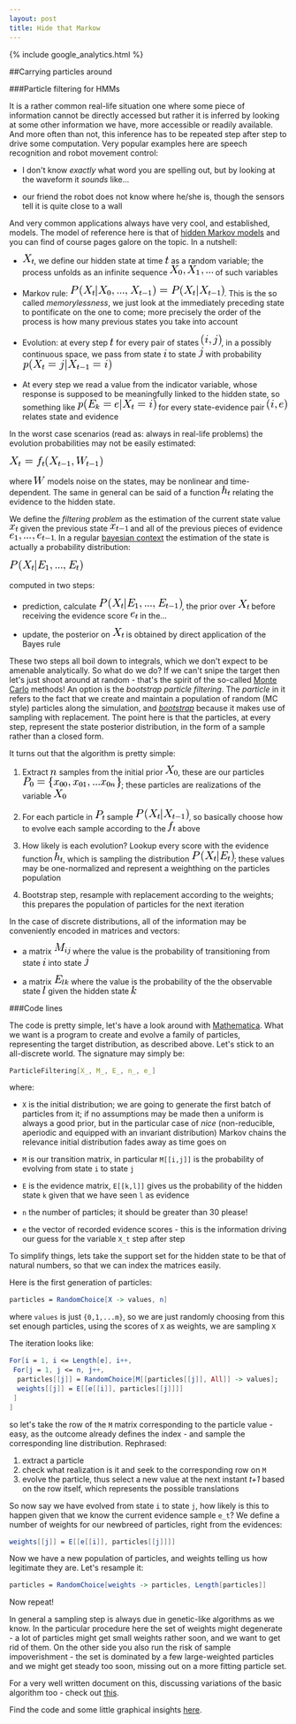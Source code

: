```yaml
---
layout: post
title: Hide that Markow
---
```


{% include google_analytics.html %}

##Carrying particles around

###Particle filtering for HMMs

It is a rather common real-life situation one where some piece of information cannot be directly accessed but rather it is inferred by looking at some other information we have, more accessible or
 readily available. And more often than not, this inference has to be repeated step after step to drive some computation. Very popular examples here are speech recognition and robot movement control:

* I don't know *exactly* what word you are spelling out, but by looking at the waveform it *sounds* like...

* our friend the robot does not know where he/she is, though the sensors tell it is quite close to a wall

And very common applications always have very cool, and established, models. The model of reference here is that of [hidden Markov models](https://en.wikipedia.org/wiki/Hidden_Markov_model) and you
 can find of course pages galore on the topic. In a nutshell:

* ![](../assets/imgs/1.png?raw=true), we define our hidden state at time ![](../assets/imgs/t.png?raw=true) as a random variable; the process unfolds as an infinite sequence ![](../assets/imgs/2.png?raw=true) of such variables 
 
* Markov rule: ![](../assets/imgs/3.png). This is the so called *memorylessness*, we just look at the immediately preceding state to pontificate on the one to come; more precisely the order of the process is how many previous states you take into account

* Evolution: at every step ![](../assets/imgs/t.png?raw=true) for every pair of states ![](../assets/imgs/ij.png?raw=true), in a possibly continuous space, we pass from state ![](../assets/imgs/i.png?raw=true) to state ![](../assets/imgs/j.png?raw=true) with probability ![](../assets/imgs/4.png?raw=true)

* At every step we read a value from the indicator variable, whose response is supposed to be meaningfully linked to the hidden state, so something like ![](../assets/imgs/sensor.png?raw=true) for every state-evidence pair ![](../assets/imgs/ie.png?raw=true) relates state and evidence

In the worst case scenarios (read as: always in real-life problems) the evolution probabilities may not be easily estimated:

![](../assets/imgs/6.png?raw=true)

where ![](../assets/imgs/7.png?raw=true) models noise on the states, may be nonlinear and time-dependent. The same in general can be said of a function ![](../assets/imgs/8.png?raw=true) relating the evidence to the hidden state.

We define the *filtering problem* as the estimation of the current state value ![](../assets/imgs/xt.png?raw=true) given the previous state ![](../assets/imgs/xtmin.png?raw=true) and all of the previous pieces of evidence ![](../assets/imgs/es.png?raw=true). In a regular
[bayesian context](https://en.wikipedia.org/wiki/Bayes_theorem) the estimation of the state is actually a probability distribution:

![](../assets/imgs/superbeis.png?raw=true)

computed in two steps:

* prediction, calculate ![](../assets/imgs/superbeis2.png?raw=true), the prior over ![](../assets/imgs/1.png?raw=true) before receiving the evidence score ![](../assets/imgs/et.png?raw=true) in the...

* update, the posterior on ![](../assets/imgs/1.png?raw=true) is obtained by direct application of the Bayes rule

These two steps all boil down to integrals, which we don't expect to be amenable analytically. So what do we do? If we can't snipe the target then let's just shoot around at random - that's the
spirit of the so-called [Monte Carlo](https://en.wikipedia.org/wiki/Monte_Carlo_method) methods! An option is the *bootstrap particle filtering*. The *particle* in it refers to the fact that we
create and maintain a population of random (MC style) particles along the simulation, and [*bootstrap*](https://en.wikipedia.org/wiki/Bootstrapping_(statistics)) because it makes use of sampling
with replacement. The point here is that the particles, at every step, represent the state posterior distribution, in the form of a sample rather than a closed form.

It turns out that the algorithm is pretty simple:

1. Extract ![](../assets/imgs/n.png?raw=true) samples from the initial prior ![](../assets/imgs/X0.png?raw=true), these are our particles ![](../assets/imgs/parts.png?raw=true); these particles are realizations of the variable ![](../assets/imgs/X0.png?raw=true)

2. For each particle in ![](../assets/imgs/pt.png?raw=true) sample ![](../assets/imgs/tobesampled.png?raw=true), so basically choose how to evolve each sample according to the ![](../assets/imgs/ft.png?raw=true) above

3. How likely is each evolution? Lookup every score with the evidence function ![](../assets/imgs/8.png?raw=true), which is sampling the distribution ![](../assets/imgs/distro.png?raw=true); these values may be one-normalized and represent a weighthing on
the particles population

4. Bootstrap step, resample with replacement according to the weights; this prepares the population of particles for the next iteration

In the case of discrete distributions, all of the information may be conveniently encoded in matrices and vectors:

* a matrix ![](../assets/imgs/mij.png?raw=true) where the value is the probability of transitioning from state ![](../assets/imgs/i.png?raw=true) into state ![](../assets/imgs/j.png?raw=true)

* a matrix ![](../assets/imgs/elk.png?raw=true) where the value is the probability of the the observable state ![](../assets/imgs/l.png?raw=true) given the hidden state ![](../assets/imgs/k.png?raw=true)

###Code lines

The code is pretty simple, let's have a look around with [Mathematica](https://www.wolfram.com/mathematica). What we want is a program to create and evolve a family of particles, representing the
target distribution, as described above. Let's stick to an all-discrete world. The signature may simply be:

```mathematica
ParticleFiltering[X_, M_, E_, n_, e_]
```

where:

* `X` is the initial distribution; we are going to generate the first batch of particles from it; if no assumptions may be made then a uniform is always a good prior, but in the particular case of
*nice* (non-reducible, aperiodic and equipped with an invariant distribution) Markov chains the relevance initial distribution fades away as time goes on 

* `M` is our transition matrix, in particular `M[[i,j]]` is the probability of evolving from state `i` to state `j`

* `E` is the evidence matrix, `E[[k,l]]` gives us the probability of the hidden state `k` given that we have seen `l` as evidence

* `n` the number of particles; it should be greater than 30 please!

* `e` the vector of recorded evidence scores - this is the information driving our guess for the variable `X_t` step after step

To simplify things, lets take the support set for the hidden state to be that of natural numbers, so that we can index the matrices easily.

Here is the first generation of particles:

```mathematica
particles = RandomChoice[X -> values, n]
```

where `values` is just `{0,1,...m}`, so we are just randomly choosing from this set enough particles, using the scores of `X` as weights, we are sampling `X`

The iteration looks like:

```mathematica
For[i = 1, i <= Length[e], i++,
 For[j = 1, j <= n, j++,
  particles[[j]] = RandomChoice[M[[particles[[j]], All]] -> values];
  weights[[j]] = E[[e[[i]], particles[[j]]]]
 ]
]
```

so let's take the row of the `M` matrix corresponding to the particle value -  easy, as the outcome already defines the index - and sample the corresponding line distribution. Rephrased:

1. extract a particle
2. check what realization is it and seek to the corresponding row on `M`
3. evolve the particle, thus select a new value at the next instant *t+1* based on the row itself, which represents the possible translations

So now say we have evolved from state `i` to state `j`, how likely is this to happen given that we know the current evidence sample `e_t`? We define a number of weights for our newbreed of particles,
right from the evidences:

```mathematica
weights[[j]] = E[[e[[i]], particles[[j]]]]
```

Now we have a new population of particles, and weights telling us how legitimate they are. Let's resample it:

```mathematica
particles = RandomChoice[weights -> particles, Length[particles]]
```

Now repeat!

In general a sampling step is always due in genetic-like algorithms as we know. In the particular procedure here the set of weights might degenerate - a lot of particles might get small weights
rather soon, and we want to get rid of them. On the other side you also run the risk of sample impoverishment - the set is dominated by a few large-weighted particles and we might get steady too soon, missing out on a more fitting particle set.

For a very well written document on this, discussing variations of the basic algorithm too - check out [this](http://www.cns.nyu.edu/~eorhan/notes/particle-filtering.pdf).

Find the code and some little graphical insights [here](https://github.com/rvvincelli/pdm/blob/master/ParticleFiltering.nb).


